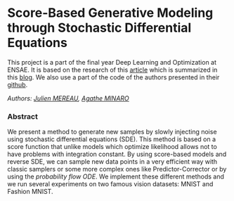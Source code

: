 # Score-Based Generative Modeling through Stochastic Differential Equations

This project is a part of the final year Deep Learning and Optimization at ENSAE. It is based on the research of this [article](https://arxiv.org/abs/2011.13456) which is summarized in this [blog](https://yang-song.net/blog/2021/score/). We also use a part of the code of the authors presented in their [github](https://github.com/yang-song/score_sde_pytorch/blob/main/sampling.py).

*Authors: [Julien MEREAU](https://github.com/Julien2048), [Agathe MINARO](https://github.com/agatheminaro)*

### Abstract
We present a method to generate new samples by slowly injecting noise using stochastic differential equations (SDE). This method is based on a score function that unlike models which optimize likelihood allows not to have problems with integration constant. By using score-based models and reverse SDE, we can sample new data points in a very efficient way with classic samplers or some more complex ones like Predictor-Corrector or by using the *probability flow ODE*. We implement these different methods and we run several experiments on two famous vision datasets: MNIST and Fashion MNIST.


